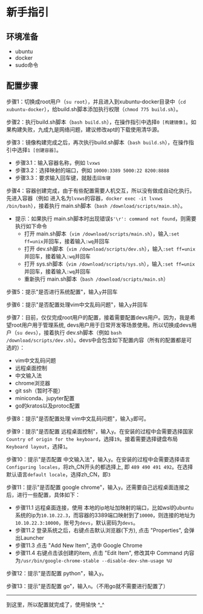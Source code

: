 # 新手指引

## 环境准备

- ubuntu
- docker
- sudo命令

## 配置步骤

步骤1：切换成root用户（`su root`），并且进入到xubuntu-docker目录中（`cd xubuntu-docker`），给build.sh脚本添加执行权限（`chmod 775 build.sh`）。

步骤2：执行build.sh脚本（`bash build.sh`），在操作指引中选择`0 [构建镜像]`。如果构建失败，九成九是网络问题，建议修改apt的下载使用清华源。

步骤3：镜像构建完成之后，再次执行build.sh脚本（`bash build.sh`），在操作指引中选择`1 [创建容器]`。

- 步骤3.1：输入容器名称，例如 `lvxws`
- 步骤3.2：选择映射的端口，例如 `10000:3389 5000:22 8200:8888`
- 步骤3.3：要求输入回车键，就敲击`回车键`

步骤4：容器创建完成，由于有些配置需要人机交互，所以没有做成自动化执行。先进入容器（例如 进入名为`lvxws`的容器，`docker exec -it lvxws /bin/bash`），接着执行 main.sh脚本（`bash /download/scripts/main.sh`）。

- 提示：如果执行 main.sh脚本时出现错误`$'\r': command not found`，则需要执行如下命令
    - 打开 main.sh脚本（`vim /download/scripts/main.sh`），输入`:set ff=unix`并回车，接着输入`:wq`并回车
    - 打开 dev.sh脚本（`vim /download/scripts/dev.sh`），输入`:set ff=unix`并回车，接着输入`:wq`并回车
    - 打开 sys.sh脚本（`vim /download/scripts/sys.sh`），输入`:set ff=unix`并回车，接着输入`:wq`并回车
    - 重新执行 main.sh脚本（`bash /download/scripts/main.sh`）

步骤5：提示"是否进行系统配置"，输入`y`并回车

步骤6：提示"是否配置处理vim中文乱码问题"，输入`y`并回车

步骤7：目前，仅仅完成root用户的配置，接着需要配置devs用户。因为，我是希望root用户用于管理系统, devs用户用于日常开发等场景使用。所以切换成devs用户（`su devs`），接着执行 dev.sh脚本（例如 `bash /download/scripts/dev.sh`）。devs中会包含如下配置内容（所有的配置都是可选的）：

- vim中文乱码问题
- 远程桌面控制
- 中文输入法
- chrome浏览器
- git ssh（暂时不能）
- miniconda、jupyter配置
- go的kratos以及protoc配置

步骤8：提示"是否配置处理 vim中文乱码问题"，输入`y`即可。

步骤9：提示"是否配置 远程桌面控制"，输入`y`。在安装的过程中会需要选择国家`Country of origin for the keyboard`，选择`19`。接着需要选择键盘布局`Keyboard layout`，选择`1`。

步骤10：提示"是否配置 中文输入法"，输入`y`。在安装的过程中会需要选择语言`Configuring locales`，将zh_CN开头的都选择上, 即 `489 490 491 492`。在选择默认语言`default locale`，选择zh_CN，即`3`

步骤11：提示"是否配置 google chrome"，输入`y`。还需要自己远程桌面连接之后，进行一些配置，具体如下：

- 步骤11.1 远程桌面连接，使用 本地的ip地址加映射的端口，比如wsl的ubuntu系统的ip为`10.10.22.3`，而容器的3389端口映射到了`10000`，则连接的地址为`10.10.22.3:10000`，账号为`devs`，默认密码为`devs`。
- 步骤11.2 登录系统之后，右键点击默认浏览器(下方), 点击 "Properties", 会弹出Launcher
- 步骤11.3 点击 "Add New Item", 选中 Google Chrome
- 步骤11.4 右键点击该创建的item, 点击 "Edit Item", 修改其中 Command 内容为`/usr/bin/google-chrome-stable --disable-dev-shm-usage %U`


步骤12：提示"是否配置 python"，输入`y`。

步骤13：提示"是否配置 go"，输入`n`。（不用go就不需要进行配置了）

---

到这里，所以配置就完成了，使用愉快 ^_^